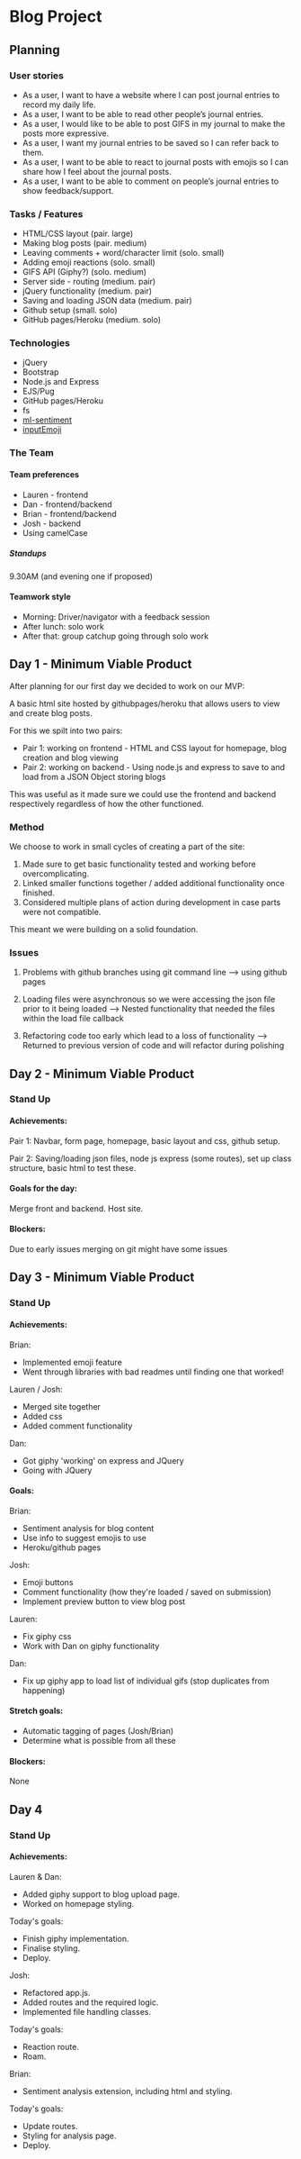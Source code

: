# Blog Project  #

## Planning  ##

### User stories ###
- As a user, I want to have a website where I can post journal entries to record my daily life.
- As a user, I want to be able to read other people’s journal entries.
- As a user, I would like to be able to post GIFS in my journal to make the posts more expressive.
- As a user, I want my journal entries to be saved so I can refer back to them.
- As a user, I want to be able to react to journal posts with emojis so I can share how I feel about the journal posts.
- As a user, I want to be able to comment on people’s journal entries to show feedback/support.

### Tasks / Features ###
- HTML/CSS layout (pair. large)
- Making blog posts (pair. medium)
- Leaving comments + word/character limit (solo. small)
- Adding emoji reactions (solo. small)
- GIFS API (Giphy?) (solo. medium)
- Server side - routing (medium. pair)
- jQuery functionality (medium. pair)
- Saving and loading JSON data (medium. pair)
- Github setup (small. solo)
- GitHub pages/Heroku (medium. solo)

### Technologies ###
- jQuery
- Bootstrap
- Node.js and Express
- EJS/Pug
- GitHub pages/Heroku
- fs
- [ml-sentiment](https://www.npmjs.com/package/ml-sentiment)
- [inputEmoji](https://github.com/ili4x/inputEmoji)

### The Team ###

#### Team preferences ####
- Lauren - frontend
- Dan - frontend/backend
- Brian - frontend/backend
- Josh - backend
- Using camelCase

##### Standups ####
9.30AM (and evening one if proposed)

#### Teamwork style #####
- Morning: Driver/navigator with a feedback session
- After lunch: solo work
- After that: group catchup going through solo work

## Day 1 - Minimum Viable Product ##

After planning for our first day we decided to work on our MVP:

A basic html site hosted by githubpages/heroku that allows users to view and create blog posts.

For this we spilt into two pairs:
- Pair 1: working on frontend - HTML and CSS layout for homepage, blog creation and blog viewing
- Pair 2: working on backend - Using node.js and express to save to and load from a JSON Object storing blogs

This was useful as it made sure we could use the frontend and backend respectively regardless of how the other functioned.


### Method ### 
We choose to work in small cycles of creating a part of the site:

1. Made sure to get basic functionality tested and working before overcomplicating.
2. Linked smaller functions together / added additional functionality once finished.
3. Considered multiple plans of action during development in case parts were not compatible.

This meant we were building on a solid foundation.


### Issues ###
1. Problems with github branches using git command line 
--> using github pages

2. Loading files were asynchronous so we were accessing the json file prior to it being loaded 
--> Nested functionality that needed the files within the load file callback

3. Refactoring code too early which lead to a loss of functionality 
--> Returned to previous version of code and will refactor during polishing

## Day 2 - Minimum Viable Product ##

### Stand Up ###

#### Achievements:

Pair 1: Navbar, form page, homepage, basic layout and css, github setup.

Pair 2: Saving/loading json files, node js express (some routes), set up class structure, basic html to test these.

#### Goals for the day: 
Merge front and backend.
Host site.

#### Blockers:
Due to early issues merging on git might have some issues

## Day 3 - Minimum Viable Product

### Stand Up

#### Achievements:

Brian:
* Implemented emoji feature
* Went through libraries with bad readmes until finding one that worked!

Lauren / Josh:
* Merged site together
* Added css
* Added comment functionality

Dan:
* Got giphy 'working' on express and JQuery
* Going with JQuery

#### Goals: 

Brian: 
* Sentiment analysis for blog content
* Use info to suggest emojis to use
* Heroku/github pages

Josh: 
* Emoji buttons
* Comment functionality (how they're loaded / saved on submission)
* Implement preview button to view blog post

Lauren:
* Fix giphy css
* Work with Dan on giphy functionality

Dan:
* Fix up giphy app to load list of individual gifs (stop duplicates from happening)

#### Stretch goals: 
* Automatic tagging of pages (Josh/Brian)
* Determine what is possible from all these

#### Blockers: 
None

## Day 4

### Stand Up

#### Achievements:
Lauren & Dan:

* Added giphy support to blog upload page.
* Worked on homepage styling.

Today's goals:

* Finish giphy implementation.
* Finalise styling.
* Deploy.

Josh:
* Refactored app.js.
* Added routes and the required logic.
* Implemented file handling classes.

Today's goals:
* Reaction route.
* Roam.

Brian:

* Sentiment analysis extension, including html and styling.

Today's goals:
* Update routes.
* Styling for analysis page.
* Deploy.



